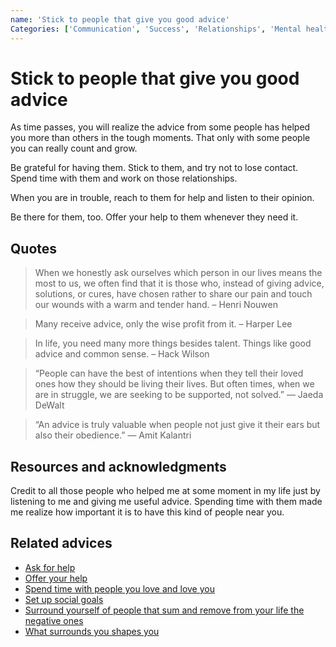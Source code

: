 ```yaml
---
name: 'Stick to people that give you good advice'
Categories: ['Communication', 'Success', 'Relationships', 'Mental health', 'Community', 'Friendship']
---
```

# Stick to people that give you good advice

As time passes, you will realize the advice from some people has helped you more than others in the tough moments. That only with some people you can really count and grow.

Be grateful for having them. Stick to them, and try not to lose contact. Spend time with them and work on those relationships.

When you are in trouble, reach to them for help and listen to their opinion.

Be there for them, too. Offer your help to them whenever they need it.

## Quotes

> When we honestly ask ourselves which person in our lives means the most to us, we often find that it is those who, instead of giving advice, solutions, or cures, have chosen rather to share our pain and touch our wounds with a warm and tender hand. – Henri Nouwen

> Many receive advice, only the wise profit from it. – Harper Lee

> In life, you need many more things besides talent. Things like good advice and common sense. – Hack Wilson

> “People can have the best of intentions when they tell their loved ones how they should be living their lives. But often times, when we are in struggle, we are seeking to be supported, not solved.” ― Jaeda DeWalt

> “An advice is truly valuable when people not just give it their ears but also their obedience.” ― Amit Kalantri

## Resources and acknowledgments

Credit to all those people who helped me at some moment in my life just by listening to me and giving me useful advice. Spending time with them made me realize how important it is to have this kind of people near you.

## Related advices

- [Ask for help](Ask%20for%20help/index.md)
- [Offer your help](Offer%20your%20help/index.md)
- [Spend time with people you love and love you](Spend%20time%20with%20people%20you%20love%20and%20love%20you/index.md)
- [Set up social goals](Set%20up%20social%20goals/index.md)
- [Surround yourself of people that sum and remove from your life the negative ones](Surround%20yourself%20of%20people%20that%20sum%20and%20remove%20from%20your%20life%20the%20negative%20ones/index.md)
- [What surrounds you shapes you](What%20surrounds%20you%20shapes%20you/index.md)